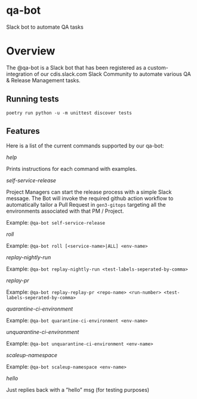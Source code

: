 # qa-bot

Slack bot to automate QA tasks

# Overview
The @qa-bot is a Slack bot that has been registered as a custom-integration of our cdis.slack.com Slack Community to automate various QA & Release Management tasks.

## Running tests

`poetry run python -u -m unittest discover tests`

## Features

Here is a list of the current commands supported by our qa-bot:

*help*

Prints instructions for each command with examples.

*self-service-release*

Project Managers can start the release process with a simple Slack message. The Bot will invoke the required github action workflow to automatically tailor a Pull Request in `gen3-gitops` targeting all the environments associated with that PM / Project.

Example: `@qa-bot self-service-release`

*roll*

Example: `@qa-bot roll [<service-name>|ALL] <env-name>`

*replay-nightly-run*

Example: `@qa-bot replay-nightly-run <test-labels-seperated-by-comma>`

*replay-pr*

Example: `@qa-bot replay-replay-pr <repo-name> <run-number> <test-labels-seperated-by-comma>`

*quarantine-ci-environment*

Example: `@qa-bot quarantine-ci-environment <env-name>`

*unquarantine-ci-environment*

Example: `@qa-bot unquarantine-ci-environment <env-name>`

*scaleup-namespace*

Example: `@qa-bot scaleup-namespace <env-name>`

*hello*

Just replies back with a ”hello” msg (for testing purposes)
